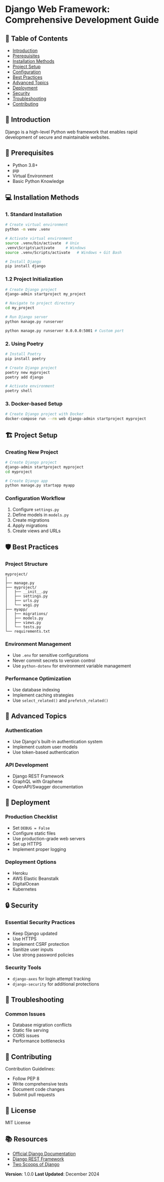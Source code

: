 # Django Web Framework: Comprehensive Development Guide

## 📘 Table of Contents
- [Introduction](#introduction)
- [Prerequisites](#prerequisites)
- [Installation Methods](#installation-methods)
- [Project Setup](#project-setup)
- [Configuration](#configuration)
- [Best Practices](#best-practices)
- [Advanced Topics](#advanced-topics)
- [Deployment](#deployment)
- [Security](#security)
- [Troubleshooting](#troubleshooting)
- [Contributing](#contributing)

## 🚀 Introduction

Django is a high-level Python web framework that enables rapid development of secure and maintainable websites.

## 🔧 Prerequisites

- Python 3.8+
- pip
- Virtual Environment
- Basic Python Knowledge

## 💻 Installation Methods

### 1. Standard Installation

```bash
# Create virtual environment
python -m venv .venv

# Activate virtual environment
source .venv/bin/activate  # Unix
.venv\Scripts\activate     # Windows
source .venv/Scripts/activate   # Windows + Git Bash

# Install Django
pip install django
```

### 1.2 Project Initialization

```bash
# Create Django project
django-admin startproject my_project

# Navigate to project directory
cd my_project

# Run Django server
python manage.py runserver

python manage.py runserver 0.0.0.0:5001 # Custom port

```

### 2. Using Poetry

```bash
# Install Poetry
pip install poetry

# Create Django project
poetry new myproject
poetry add django

# Activate environment
poetry shell
```

### 3. Docker-based Setup

```bash
# Create Django project with Docker
docker-compose run --rm web django-admin startproject myproject
```

## 🏗️ Project Setup

### Creating New Project

```bash
# Create Django project
django-admin startproject myproject
cd myproject

# Create Django app
python manage.py startapp myapp
```

### Configuration Workflow

1. Configure `settings.py`
2. Define models in `models.py`
3. Create migrations
4. Apply migrations
5. Create views and URLs

## 🛡️ Best Practices

### Project Structure
```
myproject/
│
├── manage.py
├── myproject/
│   ├── __init__.py
│   ├── settings.py
│   ├── urls.py
│   └── wsgi.py
├── myapp/
│   ├── migrations/
│   ├── models.py
│   ├── views.py
│   └── tests.py
└── requirements.txt
```

### Environment Management
- Use `.env` for sensitive configurations
- Never commit secrets to version control
- Use `python-dotenv` for environment variable management

### Performance Optimization
- Use database indexing
- Implement caching strategies
- Use `select_related()` and `prefetch_related()`

## 🔬 Advanced Topics

### Authentication
- Use Django's built-in authentication system
- Implement custom user models
- Use token-based authentication

### API Development
- Django REST Framework
- GraphQL with Graphene
- OpenAPI/Swagger documentation

## 🚀 Deployment

### Production Checklist
- Set `DEBUG = False`
- Configure static files
- Use production-grade web servers
- Set up HTTPS
- Implement proper logging

### Deployment Options
- Heroku
- AWS Elastic Beanstalk
- DigitalOcean
- Kubernetes

## 🔒 Security

### Essential Security Practices
- Keep Django updated
- Use HTTPS
- Implement CSRF protection
- Sanitize user inputs
- Use strong password policies

### Security Tools
- `django-axes` for login attempt tracking
- `django-security` for additional protections

## 🚨 Troubleshooting

### Common Issues
- Database migration conflicts
- Static file serving
- CORS issues
- Performance bottlenecks

## 🤝 Contributing

Contribution Guidelines:
- Follow PEP 8
- Write comprehensive tests
- Document code changes
- Submit pull requests

## 📄 License

MIT License

## 📚 Resources

- [Official Django Documentation](https://docs.djangoproject.com/)
- [Django REST Framework](https://www.django-rest-framework.org/)
- [Two Scoops of Django](https://www.feldroy.com/books/two-scoops-of-django-3-x)

**Version**: 1.0.0
**Last Updated**: December 2024
